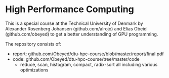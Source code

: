 # High Performance Computing
This is a special course at the Technical University of Denmark by Alexander Rosenberg Johansen (github.com/alrojo) and Elias Obeid (github.com/obeyed) to get a better understanding of GPU programming.

The repository consists of:
- report: github.com/Obeyed/dtu-hpc-course/blob/master/report/final.pdf
- code: github.com/Obeyed/dtu-hpc-course/tree/master/code
  - reduce, scan, histogram, compact, radix-sort all including various optimizations
